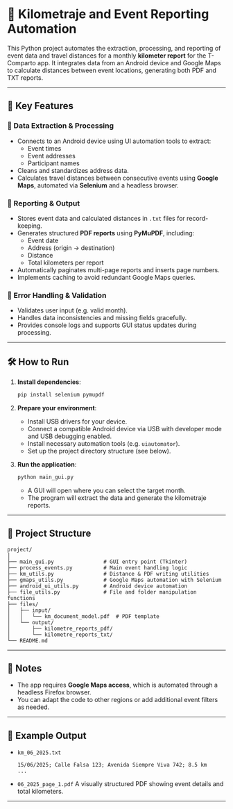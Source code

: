 # 🚗 Kilometraje and Event Reporting Automation

This Python project automates the extraction, processing, and reporting of event data and travel distances for a monthly **kilometer report** for the T-Comparto app. It integrates data from an Android device and Google Maps to calculate distances between event locations, generating both PDF and TXT reports.

---

## 🚀 Key Features

### 🔹 Data Extraction & Processing

- Connects to an Android device using UI automation tools to extract:
  - Event times
  - Event addresses
  - Participant names
- Cleans and standardizes address data.
- Calculates travel distances between consecutive events using **Google Maps**, automated via **Selenium** and a headless browser.

### 🔹 Reporting & Output

- Stores event data and calculated distances in `.txt` files for record-keeping.
- Generates structured **PDF reports** using **PyMuPDF**, including:
  - Event date
  - Address (origin → destination)
  - Distance
  - Total kilometers per report
- Automatically paginates multi-page reports and inserts page numbers.
- Implements caching to avoid redundant Google Maps queries.

### 🔹 Error Handling & Validation

- Validates user input (e.g. valid month).
- Handles data inconsistencies and missing fields gracefully.
- Provides console logs and supports GUI status updates during processing.

---

## 🛠️ How to Run

1. **Install dependencies**:
   ```bash
   pip install selenium pymupdf
   ```

2. **Prepare your environment**:

   * Install USB drivers for your device.
   * Connect a compatible Android device via USB with developer mode and USB debugging enabled.
   * Install necessary automation tools (e.g. `uiautomator`).
   * Set up the project directory structure (see below).

4. **Run the application**:

   ```bash
   python main_gui.py
   ```

   * A GUI will open where you can select the target month.
   * The program will extract the data and generate the kilometraje reports.

---

## 📁 Project Structure

```
project/
│
├── main_gui.py                # GUI entry point (Tkinter)
├── process_events.py          # Main event handling logic
├── km_utils.py                # Distance & PDF writing utilities
├── gmaps_utils.py             # Google Maps automation with Selenium
├── android_ui_utils.py        # Android device automation
├── file_utils.py              # File and folder manipulation functions
├── files/
│   ├── input/
│   │   └── km_document_model.pdf  # PDF template
│   └── output/
│       ├── kilometre_reports_pdf/
│       └── kilometre_reports_txt/
└── README.md
```

---

## 📌 Notes

* The app requires **Google Maps access**, which is automated through a headless Firefox browser.
* You can adapt the code to other regions or add additional event filters as needed.

---

## 📄 Example Output

* `km_06_2025.txt`

  ```
  15/06/2025; Calle Falsa 123; Avenida Siempre Viva 742; 8.5 km
  ...
  ```

* `06_2025_page_1.pdf`
  A visually structured PDF showing event details and total kilometers.

---
